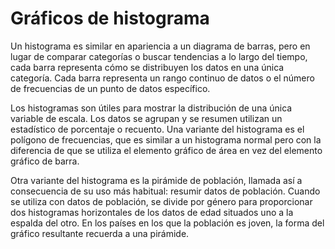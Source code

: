 # Gráficos de histograma

Un histograma es similar en apariencia a un diagrama de barras, pero en lugar de comparar categorías o buscar tendencias a lo largo del tiempo,
cada barra representa cómo se distribuyen los datos en una única categoría.
Cada barra representa un rango continuo de datos o el número de frecuencias de un punto de datos específico.

Los histogramas son útiles para mostrar la distribución de una única variable de escala. 
Los datos se agrupan y se resumen utilizan un estadístico de porcentaje o recuento. Una variante del histograma es el polígono de frecuencias,
que es similar a un histograma normal pero con la diferencia de que se utiliza el elemento gráfico de área en vez del elemento gráfico de barra.

Otra variante del histograma es la pirámide de población, llamada así a consecuencia de su uso más habitual: resumir datos de población.
Cuando se utiliza con datos de población, se divide por género para proporcionar dos histogramas horizontales de los datos de edad situados uno a la espalda del otro.
En los países en los que la población es joven, la forma del gráfico resultante recuerda a una pirámide.
